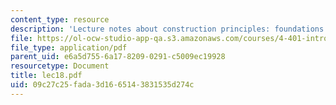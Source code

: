 ```yaml
---
content_type: resource
description: 'Lecture notes about construction principles: foundations.'
file: https://ol-ocw-studio-app-qa.s3.amazonaws.com/courses/4-401-introduction-to-building-technology-spring-2006/09c27c25fada3d1665143831535d274c_lec18.pdf
file_type: application/pdf
parent_uid: e6a5d755-6a17-8209-0291-c5009ec19928
resourcetype: Document
title: lec18.pdf
uid: 09c27c25-fada-3d16-6514-3831535d274c
---
```

